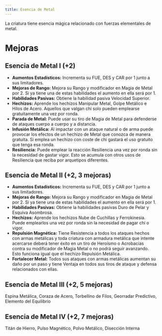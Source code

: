 ```yaml
---
title: Esencia de Metal
---
```


La criatura tiene esencia mágica relacionado con fuerzas elementales de metal.

# Mejoras

## Esencia de Metal I (+2)

- **Aumentos Estadísticos:** Incrementa su FUE, DES y CAR por 1 junto a sus limitadores.
- **Mejoras de Rango:** Mejora su Rango y modificador en Magia de Metal por 2. Si ya tiene una de estas habilidades el aumento en ella será por 1. 
- **Habilidades Pasivas:** Obtiene la habilidad pasiva Velocidad Superior.
- **Hechizos:** Aprende los hechizos Manipular Metal, Golpe Metálico e Hilos de Acero. Aquellos que valgan chi solo pueden emplearse gratuitamente una vez por ronda.
- **Parada de Metal:** Puede usar su tiro de Magia de Metal para defenderse de ataques cuerpo a cuerpo y a distancia.
- **Infusión Metálica:** Al impactar con un ataque natural o de arma puede provocar los efectos de un hechizo de Metal que conozca de manera gratuita. Si emplea un hechizo con coste de chi gastará el uso gratuito que tenga esa ronda.
- **Resiliencia:** Puede emplear la reacción Resiliencia una vez por ronda sin la necesidad de gastar vigor. Esto se acumula con otros usos de Resiliencia que reciba por arquetipos diferentes.

## Esencia de Metal II (+2, 3 mejoras)

- **Aumentos Estadísticos:** Incrementa su FUE, DES y CAR por 1 junto a sus limitadores.
- **Mejoras de Rango:** Mejora su Rango y modificador en Magia de Metal por 2. Si ya tiene una de estas habilidades el aumento en ella será por 1. 
- **Habilidades Pasivas:** Obtiene la habilidades pasivas Duro de Pelar y Esquiva Asombrosa.
- **Hechizos:** Aprende los hechizos Nube de Cuchillas y Ferrokinesia. Puede emplearlos una vez por ronda sin la necesidad de pagar chi o vigor.
- **Repulsión Magnética:** Tiene Resistencia a todos los ataques hechos con armas metálicas y toda criatura con armadura metálica que intente acercarse deberá tener éxito en un tiro de Heroísmo o Acrobacias contra su modificador de Magia Metal o no podrá seguir avanzando. Esto funciona igual que el hechizo Repulsión Metálica.
- **Fortalecer Metal:** Todos sus ataques con armas metálicas aumentan su daño por un paso y tiene Ventaja en todos sus tiros de ataque y defensa relacionados con ellas.

## Esencia de Metal III (+2, 5 mejoras)

Espina Metálica, Coraza de Acero, Torbellino de Filos, Georradar Predictivo, Elemento del Equilibrio

## Esencia de Metal IV (+2, 7 mejoras)

Titán de Hierro, Pulso Magnético, Polvo Metálico, Disección Interna